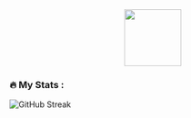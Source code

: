 <div id="header" align="center">
  <img src="https://raw.githubusercontent.com/Tommy-Ngx/BML_data/main/tommy.gif" width="100"/>
</div>

### :fire: My Stats :
![GitHub Streak](http://github-readme-streak-stats.herokuapp.com?user=chiragak&theme=dark&background=000000)
<!--
**chiragak/chiragak** is a ✨ _special_ ✨ repository because its `README.md` (this file) appears on your GitHub profile.

Here are some ideas to get you started:

- 🔭 I’m currently working on ...
- 🌱 I’m currently learning ...
- 👯 I’m looking to collaborate on ...
- 🤔 I’m looking for help with ...
- 💬 Ask me about ...
- 📫 How to reach me: ...
- 😄 Pronouns: ...
- ⚡ Fun fact: ...
-->
